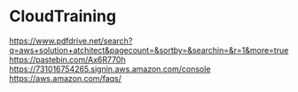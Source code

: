 # CloudTraining

https://www.pdfdrive.net/search?q=aws+solution+atchitect&pagecount=&sortby=&searchin=&r=1&more=true
https://pastebin.com/Ax6R770h
https://731016754265.signin.aws.amazon.com/console
https://aws.amazon.com/faqs/
